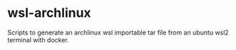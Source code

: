 # wsl-archlinux
Scripts to generate an archlinux wsl importable tar file from an ubuntu wsl2 terminal with docker.
